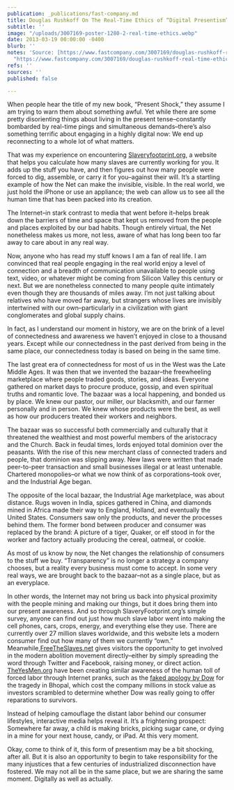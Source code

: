 ```yaml
---
publication: _publications/fast-company.md
title: Douglas Rushkoff On The Real-Time Ethics of “Digital Presentism”
subtitle: ''
image: "/uploads/3007169-poster-1280-2-real-time-ethics.webp"
date: 2013-03-19 00:00:00 -0400
blurb: ''
notes: 'Source: [https://www.fastcompany.com/3007169/douglas-rushkoff-real-time-ethics-digital-presentism](https://www.fastcompany.com/3007169/douglas-rushkoff-real-time-ethics-digital-presentism
  "https://www.fastcompany.com/3007169/douglas-rushkoff-real-time-ethics-digital-presentism")'
refs: ''
sources: ''
published: false

---
```

When people hear the title of my new book, “Present Shock,” they assume I am trying to warn them about something awful. Yet while there are some pretty disorienting things about living in the present tense–constantly bombarded by real-time pings and simultaneous demands–there’s also something terrific about engaging in a highly digital now: We end up reconnecting to a whole lot of what matters.

That was my experience on encountering [Slaveryfootprint.org](http://slaveryfootprint.org/), a website that helps you calculate how many slaves are currently working for you. It adds up the stuff you have, and then figures out how many people were forced to dig, assemble, or carry it for you–against their will. It’s a startling example of how the Net can make the invisible, visible. In the real world, we just hold the iPhone or use an appliance; the web can allow us to see all the human time that has been packed into its creation.

The Internet–in stark contrast to media that went before it–helps break down the barriers of time and space that kept us removed from the people and places exploited by our bad habits. Though entirely virtual, the Net nonetheless makes us more, not less, aware of what has long been too far away to care about in any real way.

Now, anyone who has read my stuff knows I am a fan of real life. I am convinced that real people engaging in the real world enjoy a level of connection and a breadth of communication unavailable to people using text, video, or whatever might be coming from Silicon Valley this century or next. But we are nonetheless connected to many people quite intimately even though they are thousands of miles away. I’m not just talking about relatives who have moved far away, but strangers whose lives are invisibly intertwined with our own–particularly in a civilization with giant conglomerates and global supply chains.

In fact, as I understand our moment in history, we are on the brink of a level of connectedness and awareness we haven’t enjoyed in close to a thousand years. Except while our connectedness in the past derived from being in the same place, our connectedness today is based on being in the same time.

The last great era of connectedness for most of us in the West was the Late Middle Ages. It was then that we invented the bazaar–the freewheeling marketplace where people traded goods, stories, and ideas. Everyone gathered on market days to procure produce, gossip, and even spiritual truths and romantic love. The bazaar was a local happening, and bonded us by place. We knew our pastor, our miller, our blacksmith, and our farmer personally and in person. We knew whose products were the best, as well as how our producers treated their workers and neighbors.

The bazaar was so successful both commercially and culturally that it threatened the wealthiest and most powerful members of the aristocracy and the Church. Back in feudal times, lords enjoyed total dominion over the peasants. With the rise of this new merchant class of connected traders and people, that dominion was slipping away. New laws were written that made peer-to-peer transaction and small businesses illegal or at least untenable. Chartered monopolies–or what we now think of as corporations–took over, and the Industrial Age began.

The opposite of the local bazaar, the Industrial Age marketplace, was about distance. Rugs woven in India, spices gathered in China, and diamonds mined in Africa made their way to England, Holland, and eventually the United States. Consumers saw only the products, and never the processes behind them. The former bond between producer and consumer was replaced by the brand: A picture of a tiger, Quaker, or elf stood in for the worker and factory actually producing the cereal, oatmeal, or cookie.

As most of us know by now, the Net changes the relationship of consumers to the stuff we buy. “Transparency” is no longer a strategy a company chooses, but a reality every business must come to accept. In some very real ways, we are brought back to the bazaar–not as a single place, but as an everyplace.

In other words, the Internet may not bring us back into physical proximity with the people mining and making our things, but it does bring them into our present awareness. And so through SlaveryFootprint.org’s simple survey, anyone can find out just how much slave labor went into making the cell phones, cars, crops, energy, and everything else they use. There are currently over 27 million slaves worldwide, and this website lets a modern consumer find out how many of them we currently “own.” Meanwhile,[FreeTheSlaves.net](http://freetheslaves.net/) gives visitors the opportunity to get involved in the modern abolition movement directly–either by simply spreading the word through Twitter and Facebook, raising money, or direct action. [TheYesMen.org](http://theyesmen.org/) have been creating similar awareness of the human toll of forced labor through Internet pranks, such as the [faked apology by Dow](http://theyesmen.org/hijinks/bbcbhopal) for the tragedy in Bhopal, which cost the company millions in stock value as investors scrambled to determine whether Dow was really going to offer reparations to survivors.

Instead of helping camouflage the distant labor behind our consumer lifestyles, interactive media helps reveal it. It’s a frightening prospect: Somewhere far away, a child is making bricks, picking sugar cane, or dying in a mine for your next house, candy, or iPad. At this very moment.

Okay, come to think of it, this form of presentism may be a bit shocking, after all. But it is also an opportunity to begin to take responsibility for the many injustices that a few centuries of industrialized disconnection have fostered. We may not all be in the same place, but we are sharing the same moment. Digitally as well as actually.